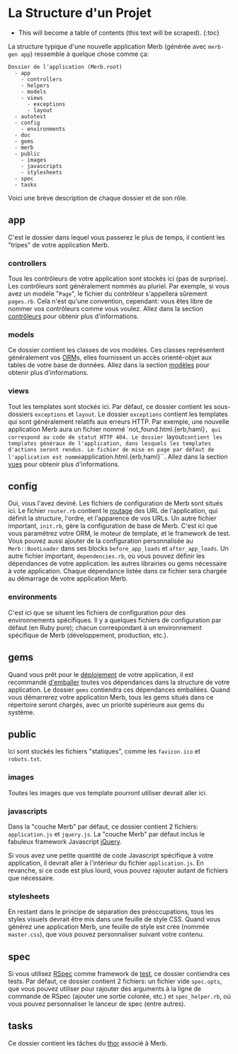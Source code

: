 # La Structure d'un Projet

* This will become a table of contents (this text will be scraped).
{:toc}

La structure typique d'une nouvelle application Merb (générée avec ``merb-gen app``)
ressemble à quelque chose comme ça:

    Dossier de l'application (Merb.root)
      - app
        - controllers
        - helpers
        - models
        - views
          - exceptions
          - layout
      - autotest
      - config
        - environments
      - doc
      - gems
      - merb
      - public
        - images
        - javascripts
        - stylesheets
      - spec
      - tasks

Voici une brève description de chaque dossier et de son rôle.

## app
C'est le dossier dans lequel vous passerez le plus de temps,
il contient les "tripes" de votre application Merb.

### controllers
Tous les contrôleurs de votre application sont stockés ici (pas de surprise).
Les contrôleurs sont généralement nommés au pluriel.
Par exemple, si vous avez un modèle "``Page``",
le fichier du contrôleur s'appellera sûrement ``pages.rb``.
Cela n'est qu'une convention, cependant:
vous êtes libre de nommer vos contrôleurs comme vous voulez.
Allez dans la section [contrôleurs][] pour obtenir plus d'informations.

### models
Ce dossier contient les classes de vos modèles.
Ces classes représentent généralement vos [ORM][]s,
elles fournissent un accès orienté-objet aux tables de votre base de données.
Allez dans la section [modèles][] pour obtenir plus d'informations.

### views
Tout les templates sont stockés ici.
Par défaut, ce dossier contient les sous-dossiers
``exceptions`` et ``layout``.
Le dossier ``exceptions`` contient les templates
qui sont généralement relatifs aux erreurs HTTP.
Par exemple, une nouvelle application Merb
aura un fichier nommé `not_found.html.{erb,haml}``,
qui correspond au code de statut HTTP 404.
Le dossier ``layout`` contient les templates généraux de l'application,
dans lesquels les templates d'actions seront rendus.
Le fichier de mise en page par défaut de l'application
est nommé ``application.html.{erb,haml}``.
Allez dans la section [vues][] pour obtenir plus d'informations.

## config
Oui, vous l'avez deviné.
Les fichiers de configuration de Merb sont situés ici.
Le fichier ``router.rb`` contient le [routage][] des URL de l'application,
qui définit la structure, l'ordre, et l'apparence de vos URLs.
Un autre fichier important, ``init.rb``, gère la configuration de base de Merb.
C'est ici que vous paramétrez votre ORM, le moteur de template,
et le framework de test.
Vous pouvez aussi ajouter de la configuration personnalisée au ``Merb::BootLoader``
dans ses blocks ``before_app_loads`` et ``after_app_loads``.
Un autre fichier important, ``dependencies.rb``,
où vous pouvez définir les dépendances de votre application:
les autres librairies ou gems nécessaire à vote application.
Chaque dépendance listée dans ce fichier sera chargée au démarrage de votre application Merb.

### environments
C'est ici que se situent les fichiers de configuration pour des environnements spécifiques.
Il y a quelques fichiers de configuration par défaut (en Ruby pure);
chacun correspondant à un environnement spécifique de Merb
(développement, production, etc.).

## gems
Quand vous prêt pour le [déploiement][] de votre application,
il est recommandé [d'emballer][] toutes vos dépendances
dans la structure de votre application.
Le dossier ``gems`` contiendra ces dépendances emballées.
Quand vous démarrerez votre application Merb,
tous les gems situés dans ce répertoire seront chargés, avec un priorité supérieure aux gems du système.

## public
Ici sont stockés les fichiers "statiques",
comme les ``favicon.ico`` et ``robots.txt``.

### images
Toutes les images que vos template pourront utiliser devrait aller ici.

### javascripts
Dans la "couche Merb" par défaut, ce dossier contient 2 fichiers:
``application.js`` et ``jquery.js``.
La "couche Merb" par défaut inclus
le fabuleux framework Javascript [jQuery][].

Si vous avez une petite quantité de code Javascript spécifique à votre application,
il devrait aller à l'intérieur du fichier ``application.js``.
En revanche, si ce code est plus lourd, vous pouvez rajouter autant de fichiers que nécessaire.

### stylesheets
En restant dans le principe de séparation des préoccupations,
tous les styles visuels devrait être mis dans une feuille de style CSS.
Quand vous générez une application Merb,
une feuille de style est crée (nommée ``master.css``),
que vous pouvez personnaliser suivant votre contenu.

## spec
Si vous utilisez [RSpec][] comme framework de [test][],
ce dossier contiendra ces tests.
Par défaut, ce dossier contient 2 fichiers:
un fichier vide ``spec.opts``,
que vous pouvez utiliser pour rajouter des arguments à la ligne de commande de RSpec
(ajouter une sortie colorée, etc.) et ``spec_helper.rb``,
où vous pouvez personnaliser le lanceur de spec (entre autres).

## tasks
Ce dossier contient les tâches du [thor][] associé à Merb.

[d'emballer]:		/fr/deployment/bundle
[contrôleurs]:		/fr/getting-started/controllers
[déploiement]:		/fr/deployment
[jQuery]:			http://jquery.com/
[modèles]:			/fr/getting-started/models
[ORM]:				http://en.wikipedia.org/wiki/Object-relational_mapping
[routage]:			/fr/getting-started/router
[RSpec]:			http://rspec.info/
[test]:				/fr/testing-your-application
[thor]:				http://wiki.merbivore.com/faqs/thor
[vues]:				/fr/getting-started/views
